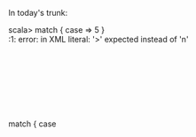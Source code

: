 In today's trunk:

scala> <object name="foo"/> match { case <object name="foo"/> => 5 }                                                                                                                                                 
<console>:1: error: in XML literal: '>' expected instead of 'n'                                                                                                                                                      
       <object name="foo"/> match { case <object name="foo"/> => 5 }                                                                                                                                                 
                                                ^                                                                                                                                                                    
<console>:1: error: in XML literal: in XML content, please use '}}' to express '}'                                                                                                                                   
       <object name="foo"/> match { case <object name="foo"/> => 5 }                                                                                                                                                 
                                                                   ^                                                                                                                                                 
<console>:1: error:  I encountered a '}' where I didn't expect one, maybe this tag isn't closed <object>                                                                                                             
       <object name="foo"/> match { case <object name="foo"/> => 5 }                                                                                                                                                 
                                          ^                                                                                                                                                                          
Exception in thread "main" java.lang.AssertionError: assertion failed                                                                                                                                                
        at scala.Predef$$.assert(Predef.scala:87)                                                                                                                                                                     
        at scala.tools.nsc.ast.parser.NewScanners$$ParserScanner.token(NewScanners.scala:200)                                                                                                                         
        at scala.tools.nsc.ast.parser.Parsers$$Parser.scala$$tools$$nsc$$ast$$parser$$Parsers$$Parser$$$$inToken(Parsers.scala:118)                                                                                           
        at scala.tools.nsc.ast.parser.Parsers$$Parser.isIdent(Parsers.scala:352)                                                                                                                                      
        at scala.tools.nsc.ast.parser.Parsers$$Parser.pattern3(Parsers.scala:1419)                                                                                                                                    
        at scala.tools.nsc.ast.parser.Parsers$$Parser.pattern2(Parsers.scala:1385)                                                                                                                                    
        at scala.tools.nsc.ast.parser.Parsers$$Parser.pattern1(Parsers.scala:1369)                                                                                                                                    
        at scala.tools.nsc.ast.parser.Parsers$$Parser.pattern(Parsers.scala:1346)                                                                                                                                     
        at scala.tools.nsc.ast.parser.Parsers$$Parser.pattern(Parsers.scala:1356)                                                                                                                                     
        at scala.tools.nsc.ast.parser.Parsers$$Parser.caseClause(Parsers.scala:1267)                                                                                                                                  
        at scala.tools.nsc.ast.parser.Parsers$$Parser.caseClauses(Parsers.scala:1258)                                                                                                                                 
        at scala.tools.nsc.ast.parser.Parsers$$Parser$$$$anonfun$$9.apply(Parsers.scala:1074)                                                                                                                            
        at scala.tools.nsc.ast.parser.Parsers$$Parser$$$$anonfun$$9.apply(Parsers.scala:1074)                                                                                                                            
        at scala.tools.nsc.ast.parser.Parsers$$Parser.surround(Parsers.scala:306)                                                                                                                                     
        at scala.tools.nsc.ast.parser.Parsers$$Parser.expr(Parsers.scala:1074)                                                                                                                                        
        at scala.tools.nsc.ast.parser.Parsers$$Parser$$$$anonfun$$templateStatSeq$$1.apply(Parsers.scala:2400)                                                                                                            
        at scala.tools.nsc.ast.parser.Parsers$$Parser$$$$anonfun$$templateStatSeq$$1.apply(Parsers.scala:2396)                                                                                                            
        at scala.tools.nsc.ast.parser.Parsers$$Parser.checkNoEscapingPlaceholders(Parsers.scala:171)                                                                                                                  
        at scala.tools.nsc.ast.parser.Parsers$$Parser.templateStatSeq(Parsers.scala:2396)                                                                                                                             
        at scala.tools.nsc.Interpreter$$$$anonfun$$scala$$tools$$nsc$$Interpreter$$$$parse$$2.simpleParse$$1(Interpreter.scala:410)                                                                                            
        at scala.tools.nsc.Interpreter$$$$anonfun$$scala$$tools$$nsc$$Interpreter$$$$parse$$2.apply(Interpreter.scala:413)                                                                                                    
        at scala.tools.nsc.Interpreter$$$$anonfun$$scala$$tools$$nsc$$Interpreter$$$$parse$$2.apply(Interpreter.scala:402)                                                                                                    
        at scala.tools.nsc.reporters.Reporter.withIncompleteHandler(Reporter.scala:61)                                                                                                                               
        at scala.tools.nsc.Interpreter.scala$$tools$$nsc$$Interpreter$$$$parse(Interpreter.scala:402)                                                                                                                     
        at scala.tools.nsc.Interpreter.interpret(Interpreter.scala:480)                                                                                                                                              
        at scala.tools.nsc.InterpreterLoop.interpretStartingWith(InterpreterLoop.scala:242)                                                                                                                          
        at scala.tools.nsc.InterpreterLoop.command(InterpreterLoop.scala:230)                                                                                                                                        
        at scala.tools.nsc.InterpreterLoop.repl(InterpreterLoop.scala:142)                                                                                                                                           
        at scala.tools.nsc.InterpreterLoop.main(InterpreterLoop.scala:298)                                                                                                                                           
        at scala.tools.nsc.MainGenericRunner$$.main(MainGenericRunner.scala:141)                                                                                                                                      
        at scala.tools.nsc.MainGenericRunner.main(MainGenericRunner.scala)                                                                                                                                           
ricky@ricky-desktop:~/scala$$                                                

The first error is sensible.  Deleting the two assertions that this flags up (NewScanners.scala lines 200 and 99) brings up a fourth error that makes just as little sense as the second and third ones.  I'd suggest processing needs to stop at the first error.
I fixed the crasher in r17241 and opened ticket SI-1767 about the error cascading.
